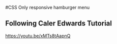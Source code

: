 #CSS Only responsive hamburger menu

## Following Caler Edwards Tutorial

https://youtu.be/xMTs8tAapnQ

